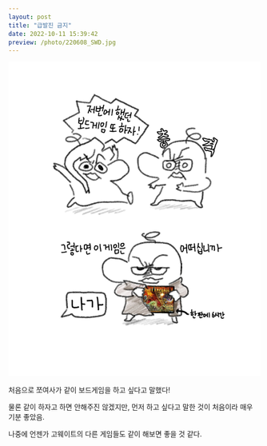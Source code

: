 ```yaml
---
layout: post
title: "급발진 금지"
date: 2022-10-11 15:39:42
preview: /photo/220608_SWD.jpg
---
```


<img src="/photo/220608_SWD.jpg" width="1000">

처음으로 쪼여사가 같이 보드게임을 하고 싶다고 말했다!

물론 같이 하자고 하면 안해주진 않겠지만, 먼저 하고 싶다고 말한 것이 처음이라 매우 기분 좋았음.

나중에 언젠가 고웨이트의 다른 게임들도 같이 해보면 좋을 것 같다.
